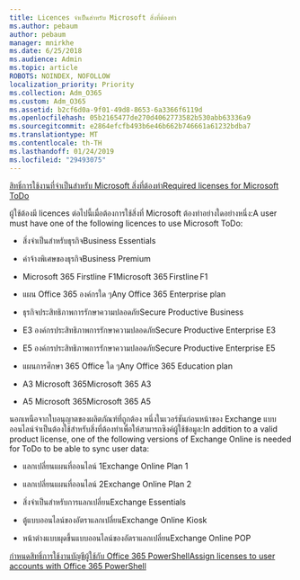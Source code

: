 ```yaml
---
title: Licences จำเป็นสำหรับ Microsoft สิ่งที่ต้องทำ
ms.author: pebaum
author: pebaum
manager: mnirkhe
ms.date: 6/25/2018
ms.audience: Admin
ms.topic: article
ROBOTS: NOINDEX, NOFOLLOW
localization_priority: Priority
ms.collection: Adm_O365
ms.custom: Adm_O365
ms.assetid: b2cf6d0a-9f01-49d8-8653-6a3366f6119d
ms.openlocfilehash: 05b2165477de270d4062773582b530abb63336a9
ms.sourcegitcommit: e2864efcfb493b6e46b662b746661a61232bdba7
ms.translationtype: MT
ms.contentlocale: th-TH
ms.lasthandoff: 01/24/2019
ms.locfileid: "29493075"
---
```

[<span data-ttu-id="d2ec1-102">สิทธิ์การใช้งานที่จำเป็นสำหรับ Microsoft สิ่งที่ต้องทำ</span><span class="sxs-lookup"><span data-stu-id="d2ec1-102">Required licenses for Microsoft ToDo</span></span>](https://support.office.com/article/381e9d1b-c500-49b5-973e-890fd86528d7.aspx)
  
<span data-ttu-id="d2ec1-103">ผู้ใช้ต้องมี licences ต่อไปนี้เมื่อต้องการใช้สิ่งที่ Microsoft ต้องทำอย่างใดอย่างหนึ่ง:</span><span class="sxs-lookup"><span data-stu-id="d2ec1-103">A user must have one of the following licences to use Microsoft ToDo:</span></span>
  
- <span data-ttu-id="d2ec1-104">สิ่งจำเป็นสำหรับธุรกิจ</span><span class="sxs-lookup"><span data-stu-id="d2ec1-104">Business Essentials</span></span>
    
- <span data-ttu-id="d2ec1-105">ค่าจ้างพิเศษของธุรกิจ</span><span class="sxs-lookup"><span data-stu-id="d2ec1-105">Business Premium</span></span>
    
- <span data-ttu-id="d2ec1-106">Microsoft 365 Firstline F1</span><span class="sxs-lookup"><span data-stu-id="d2ec1-106">Microsoft 365 Firstline F1</span></span>
    
- <span data-ttu-id="d2ec1-107">แผน Office 365 องค์กรใด ๆ</span><span class="sxs-lookup"><span data-stu-id="d2ec1-107">Any Office 365 Enterprise plan</span></span>
    
- <span data-ttu-id="d2ec1-108">ธุรกิจประสิทธิภาพการรักษาความปลอดภัย</span><span class="sxs-lookup"><span data-stu-id="d2ec1-108">Secure Productive Business</span></span>
    
- <span data-ttu-id="d2ec1-109">E3 องค์กรประสิทธิภาพการรักษาความปลอดภัย</span><span class="sxs-lookup"><span data-stu-id="d2ec1-109">Secure Productive Enterprise E3</span></span>
    
- <span data-ttu-id="d2ec1-110">E5 องค์กรประสิทธิภาพการรักษาความปลอดภัย</span><span class="sxs-lookup"><span data-stu-id="d2ec1-110">Secure Productive Enterprise E5</span></span>
    
- <span data-ttu-id="d2ec1-111">แผนการศึกษา 365 Office ใด ๆ</span><span class="sxs-lookup"><span data-stu-id="d2ec1-111">Any Office 365 Education plan</span></span>
    
- <span data-ttu-id="d2ec1-112">A3 Microsoft 365</span><span class="sxs-lookup"><span data-stu-id="d2ec1-112">Microsoft 365 A3</span></span>
    
- <span data-ttu-id="d2ec1-113">A5 Microsoft 365</span><span class="sxs-lookup"><span data-stu-id="d2ec1-113">Microsoft 365 A5</span></span>
    
<span data-ttu-id="d2ec1-114">นอกเหนือจากใบอนุญาตของผลิตภัณฑ์ที่ถูกต้อง หนึ่งในเวอร์ชันก่อนหน้าของ Exchange แบบออนไลน์จำเป็นต้องใช้สำหรับสิ่งที่ต้องทำเพื่อให้สามารถซิงค์ผู้ใช้ข้อมูล:</span><span class="sxs-lookup"><span data-stu-id="d2ec1-114">In addition to a valid product license, one of the following versions of Exchange Online is needed for ToDo to be able to sync user data:</span></span> 
  
- <span data-ttu-id="d2ec1-115">แลกเปลี่ยนแผนที่ออนไลน์ 1</span><span class="sxs-lookup"><span data-stu-id="d2ec1-115">Exchange Online Plan 1</span></span>
    
- <span data-ttu-id="d2ec1-116">แลกเปลี่ยนแผนที่ออนไลน์ 2</span><span class="sxs-lookup"><span data-stu-id="d2ec1-116">Exchange Online Plan 2</span></span>
    
- <span data-ttu-id="d2ec1-117">สิ่งจำเป็นสำหรับการแลกเปลี่ยน</span><span class="sxs-lookup"><span data-stu-id="d2ec1-117">Exchange Essentials</span></span>
    
- <span data-ttu-id="d2ec1-118">ตู้แบบออนไลน์ของอัตราแลกเปลี่ยน</span><span class="sxs-lookup"><span data-stu-id="d2ec1-118">Exchange Online Kiosk</span></span>
    
- <span data-ttu-id="d2ec1-119">หน้าต่างแบบผุดขึ้นแบบออนไลน์ของอัตราแลกเปลี่ยน</span><span class="sxs-lookup"><span data-stu-id="d2ec1-119">Exchange Online POP</span></span>
    
[<span data-ttu-id="d2ec1-120">กำหนดสิทธิ์การใช้งานบัญชีผู้ใช้กับ Office 365 PowerShell</span><span class="sxs-lookup"><span data-stu-id="d2ec1-120">Assign licenses to user accounts with Office 365 PowerShell</span></span>](https://docs.microsoft.com/en-us/office365/enterprise/powershell/assign-licenses-to-user-accounts-with-office-365-powershell )
  

